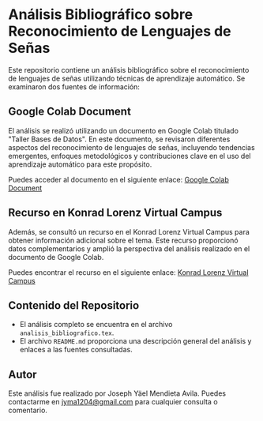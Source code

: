 # Análisis Bibliográfico sobre Reconocimiento de Lenguajes de Señas

Este repositorio contiene un análisis bibliográfico sobre el reconocimiento de lenguajes de señas utilizando técnicas de aprendizaje automático. Se examinaron dos fuentes de información:

## Google Colab Document

El análisis se realizó utilizando un documento en Google Colab titulado "Taller Bases de Datos". En este documento, se revisaron diferentes aspectos del reconocimiento de lenguajes de señas, incluyendo tendencias emergentes, enfoques metodológicos y contribuciones clave en el uso del aprendizaje automático para este propósito.

Puedes acceder al documento en el siguiente enlace: [Google Colab Document](https://colab.research.google.com/drive/1HhNMLEektcobdgmcZvNygILX2c2keixK#scrollTo=Gw686k4irH0c)

## Recurso en Konrad Lorenz Virtual Campus

Además, se consultó un recurso en el Konrad Lorenz Virtual Campus para obtener información adicional sobre el tema. Este recurso proporcionó datos complementarios y amplió la perspectiva del análisis realizado en el documento de Google Colab.

Puedes encontrar el recurso en el siguiente enlace: [Konrad Lorenz Virtual Campus](https://recursosvirtuales.konradlorenz.edu.co:2222/search/form.uri?display=basic)

## Contenido del Repositorio

- El análisis completo se encuentra en el archivo `analisis_bibliografico.tex`.
- El archivo `README.md` proporciona una descripción general del análisis y enlaces a las fuentes consultadas.

## Autor

Este análisis fue realizado por Joseph Yäel Mendieta Avila. Puedes contactarme en jyma1204@gmail.com para cualquier consulta o comentario.

